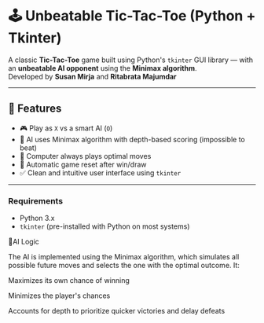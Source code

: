 # 🕹️ Unbeatable Tic-Tac-Toe (Python + Tkinter)

A classic **Tic-Tac-Toe** game built using Python's `tkinter` GUI library — with an **unbeatable AI opponent** using the **Minimax algorithm**.  
Developed by **Susan Mirja** and **Ritabrata Majumdar**

---

## 📌 Features

- 🎮 Play as `X` vs a smart AI (`O`)
- 🤖 AI uses Minimax algorithm with depth-based scoring (impossible to beat)
- 🧠 Computer always plays optimal moves
- 🔁 Automatic game reset after win/draw
- ✅ Clean and intuitive user interface using `tkinter`
---

### Requirements

- Python 3.x  
- `tkinter` (pre-installed with Python on most systems)

🧠AI Logic

The AI is implemented using the Minimax algorithm, which simulates all possible future moves and selects the one with the optimal outcome. It:

Maximizes its own chance of winning

Minimizes the player's chances

Accounts for depth to prioritize quicker victories and delay defeats
